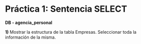 # Práctica 1: Sentencia SELECT

**DB - agencia_personal**

**1)** Mostrar la estructura de la tabla Empresas. Seleccionar toda la información de la misma.
